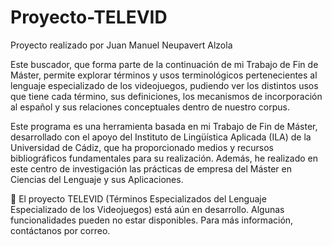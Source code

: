 # Proyecto-TELEVID

Proyecto realizado por Juan Manuel Neupavert Alzola

Este buscador, que forma parte de la continuación de mi Trabajo de Fin de Máster, permite explorar términos y usos terminológicos pertenecientes al lenguaje especializado de los videojuegos, pudiendo ver los distintos usos que tiene cada término, sus definiciones, los mecanismos de incorporación al español y sus relaciones conceptuales dentro de nuestro corpus.

Este programa es una herramienta basada en mi Trabajo de Fin de Máster, desarrollado con el apoyo del Instituto de Lingüística Aplicada (ILA) de la Universidad de Cádiz, que ha proporcionado medios y recursos bibliográficos fundamentales para su realización. Además, he realizado en este centro de investigación las prácticas de empresa del Máster en Ciencias del Lenguaje y sus Aplicaciones.

🚧 El proyecto TELEVID (Términos Especializados del Lenguaje Especializado de los Videojuegos) está aún en desarrollo. Algunas funcionalidades pueden no estar disponibles. Para más información, contáctanos por correo.
